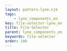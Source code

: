 ```yaml
---
layout: pattern-lyne.njk
tags: 
    - lyne_components_en
key: file-selector-lyne_en
title: File-Selector
parent: lyne_components_en
keywords: file-selector
order: 140
---
```

